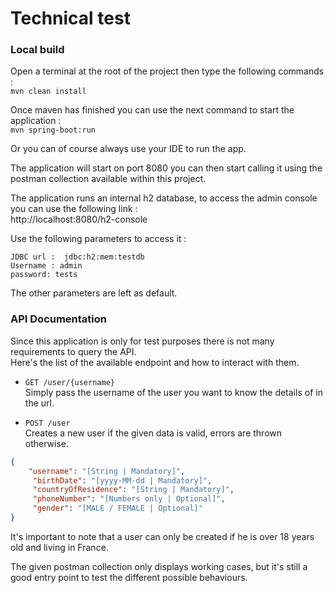 # Technical test

### Local build

Open a terminal at the root of the project then type the following commands :  
`mvn clean install`

Once maven has finished you can use the next command to start the application :   
`mvn spring-boot:run`

Or you can of course always use your IDE to run the app.

The application will start on port 8080 you can then start calling it using the postman collection available within this project.

The application runs an internal h2 database, to access the admin console you can use the following link :  
http://localhost:8080/h2-console

Use the following parameters to access it :   
```
JDBC url :  jdbc:h2:mem:testdb  
Username : admin  
password: tests 
```
The other parameters are left as default.

### API Documentation

Since this application is only for test purposes there is not many requirements to query the API.  
Here's the list of the available endpoint and how to interact with them.

- `GET /user/{username}`   
    Simply pass the username of the user you want to know the details of in the url.

- `POST /user`  
    Creates a new user if the given data is valid, errors are thrown otherwise.
    
```json
{
    "username": "[String | Mandatory]",
     "birthDate": "[yyyy-MM-dd | Mandatory]",
     "countryOfResidence": "[String | Mandatory]",
     "phoneNumber": "[Numbers only | Optional]",
     "gender": "[MALE / FEMALE | Optional]"
}
  ```

It's important to note that a user can only be created if he is over 18 years old and living in France.

The given postman collection only displays working cases, but it's still a good entry point to test the different possible behaviours.
